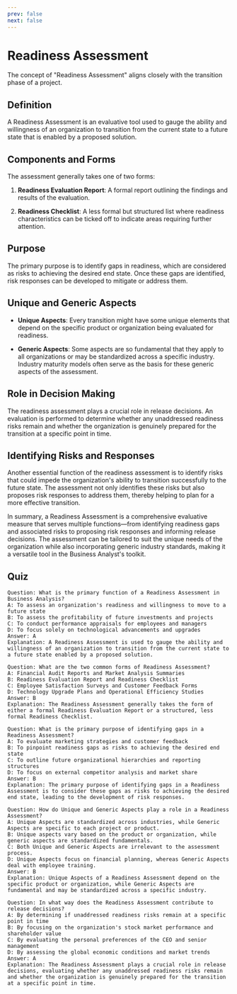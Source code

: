```yaml
---
prev: false
next: false
---
```


# Readiness Assessment

The concept of "Readiness Assessment" aligns closely with the transition phase of a project.

## Definition

A Readiness Assessment is an evaluative tool used to gauge the ability and willingness of an organization to transition from the current state to a future state that is enabled by a proposed solution.

## Components and Forms

The assessment generally takes one of two forms:

1. **Readiness Evaluation Report**: A formal report outlining the findings and results of the evaluation.

2. **Readiness Checklist**: A less formal but structured list where readiness characteristics can be ticked off to indicate areas requiring further attention.

## Purpose

The primary purpose is to identify gaps in readiness, which are considered as risks to achieving the desired end state. Once these gaps are identified, risk responses can be developed to mitigate or address them.

## Unique and Generic Aspects

- **Unique Aspects**: Every transition might have some unique elements that depend on the specific product or organization being evaluated for readiness.

- **Generic Aspects**: Some aspects are so fundamental that they apply to all organizations or may be standardized across a specific industry. Industry maturity models often serve as the basis for these generic aspects of the assessment.

## Role in Decision Making

The readiness assessment plays a crucial role in release decisions. An evaluation is performed to determine whether any unaddressed readiness risks remain and whether the organization is genuinely prepared for the transition at a specific point in time.

## Identifying Risks and Responses

Another essential function of the readiness assessment is to identify risks that could impede the organization's ability to transition successfully to the future state. The assessment not only identifies these risks but also proposes risk responses to address them, thereby helping to plan for a more effective transition.

In summary, a Readiness Assessment is a comprehensive evaluative measure that serves multiple functions—from identifying readiness gaps and associated risks to proposing risk responses and informing release decisions. The assessment can be tailored to suit the unique needs of the organization while also incorporating generic industry standards, making it a versatile tool in the Business Analyst's toolkit.

## Quiz

```quiz
Question: What is the primary function of a Readiness Assessment in Business Analysis?
A: To assess an organization's readiness and willingness to move to a future state
B: To assess the profitability of future investments and projects
C: To conduct performance appraisals for employees and managers
D: To focus solely on technological advancements and upgrades
Answer: A
Explanation: A Readiness Assessment is used to gauge the ability and willingness of an organization to transition from the current state to a future state enabled by a proposed solution.

Question: What are the two common forms of Readiness Assessment?
A: Financial Audit Reports and Market Analysis Summaries
B: Readiness Evaluation Report and Readiness Checklist
C: Employee Satisfaction Surveys and Customer Feedback Forms
D: Technology Upgrade Plans and Operational Efficiency Studies
Answer: B
Explanation: The Readiness Assessment generally takes the form of either a formal Readiness Evaluation Report or a structured, less formal Readiness Checklist.

Question: What is the primary purpose of identifying gaps in a Readiness Assessment?
A: To evaluate marketing strategies and customer feedback
B: To pinpoint readiness gaps as risks to achieving the desired end state
C: To outline future organizational hierarchies and reporting structures
D: To focus on external competitor analysis and market share
Answer: B
Explanation: The primary purpose of identifying gaps in a Readiness Assessment is to consider these gaps as risks to achieving the desired end state, leading to the development of risk responses.

Question: How do Unique and Generic Aspects play a role in a Readiness Assessment?
A: Unique Aspects are standardized across industries, while Generic Aspects are specific to each project or product.
B: Unique aspects vary based on the product or organization, while generic aspects are standardized fundamentals.
C: Both Unique and Generic Aspects are irrelevant to the assessment process.
D: Unique Aspects focus on financial planning, whereas Generic Aspects deal with employee training.
Answer: B
Explanation: Unique Aspects of a Readiness Assessment depend on the specific product or organization, while Generic Aspects are fundamental and may be standardized across a specific industry.

Question: In what way does the Readiness Assessment contribute to release decisions?
A: By determining if unaddressed readiness risks remain at a specific point in time
B: By focusing on the organization's stock market performance and shareholder value
C: By evaluating the personal preferences of the CEO and senior management
D: By assessing the global economic conditions and market trends
Answer: A
Explanation: The Readiness Assessment plays a crucial role in release decisions, evaluating whether any unaddressed readiness risks remain and whether the organization is genuinely prepared for the transition at a specific point in time.
```
